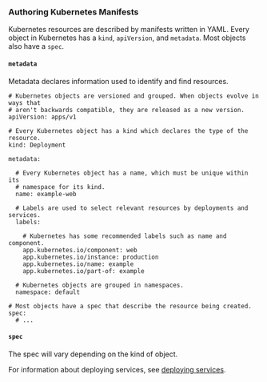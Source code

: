 
### Authoring Kubernetes Manifests

Kubernetes resources are described by manifests written in YAML. Every
object in Kubernetes has a `kind`, `apiVersion`, and `metadata`. Most
objects also have a `spec`.

#### `metadata`

Metadata declares information used to identify and find resources.

```
# Kubernetes objects are versioned and grouped. When objects evolve in ways that
# aren't backwards compatible, they are released as a new version.
apiVersion: apps/v1

# Every Kubernetes object has a kind which declares the type of the resource.
kind: Deployment

metadata:

  # Every Kubernetes object has a name, which must be unique within its
  # namespace for its kind.
  name: example-web

  # Labels are used to select relevant resources by deployments and services.
  labels:

    # Kubernetes has some recommended labels such as name and component.
    app.kubernetes.io/component: web
    app.kubernetes.io/instance: production
    app.kubernetes.io/name: example
    app.kubernetes.io/part-of: example

  # Kubernetes objects are grouped in namespaces.
  namespace: default

# Most objects have a spec that describe the resource being created.
spec:
  # ...
```

#### `spec`

The spec will vary depending on the kind of object.

For information about deploying services, see [deploying
services](#deploying-services).
